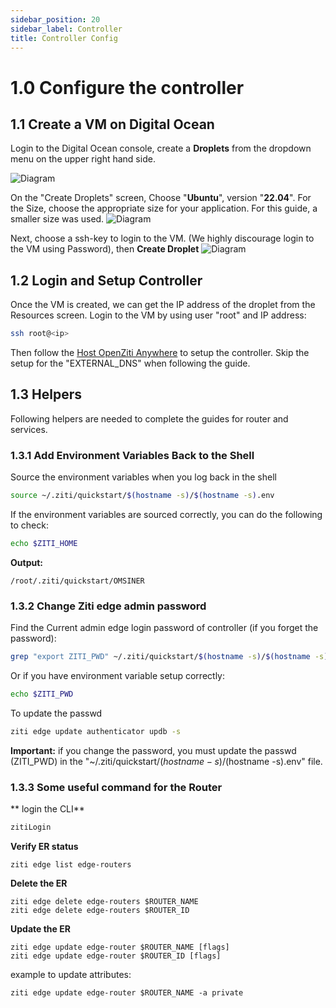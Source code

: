 ```yaml
---
sidebar_position: 20
sidebar_label: Controller
title: Controller Config 
---
```


# 1.0 Configure the controller
## 1.1 Create a VM on Digital Ocean
Login to the Digital Ocean console, create a **Droplets** from the dropdown menu on the upper right hand side.

![Diagram](/img/digital_ocean/Create1.jpg)

On the "Create Droplets" screen, Choose "**Ubuntu**", version "**22.04**". For the Size, choose the appropriate size for your application.  For this guide, a smaller size was used. 
![Diagram](/img/digital_ocean/Create2.jpg)

Next, choose a ssh-key to login to the VM. (We highly discourage login to the VM using Password), then **Create Droplet**
![Diagram](/img/digital_ocean/Create3.jpg)

## 1.2 Login and Setup Controller
Once the VM is created, we can get the IP address of the droplet from the Resources screen. Login to the VM by using user "root" and IP address:
```bash
ssh root@<ip>
```

Then follow the [Host OpenZiti Anywhere](/docs/learn/quickstarts/network/hosted/) to setup the controller. Skip the setup for the "EXTERNAL_DNS" when following the guide.

## 1.3 Helpers

Following helpers are needed to complete the guides for router and services.

### 1.3.1 Add Environment Variables Back to the Shell
Source the environment variables when you log back in the shell
```bash
source ~/.ziti/quickstart/$(hostname -s)/$(hostname -s).env
```

If the environment variables are sourced correctly, you can do the following to check:
```bash
echo $ZITI_HOME
```
**Output:**
```
/root/.ziti/quickstart/OMSINER
```
 
### 1.3.2 Change Ziti edge admin password
Find the Current admin edge login password of controller (if you forget the password):
```bash
grep "export ZITI_PWD" ~/.ziti/quickstart/$(hostname -s)/$(hostname -s).env
```
Or if you have environment variable setup correctly:
```bash
echo $ZITI_PWD
```
To update the passwd
```bash
ziti edge update authenticator updb -s
```
**Important:** if you change the password, you must update the passwd (ZITI_PWD) in the "~/.ziti/quickstart/$(hostname -s)/$(hostname -s).env" file. 

### 1.3.3 Some useful command for the Router
** login the CLI**
```bash
zitiLogin
```

**Verify ER status**
```
ziti edge list edge-routers
```

**Delete the ER**
```
ziti edge delete edge-routers $ROUTER_NAME
ziti edge delete edge-routers $ROUTER_ID
```

**Update the ER**
```
ziti edge update edge-router $ROUTER_NAME [flags]
ziti edge update edge-router $ROUTER_ID [flags]
```
example to update attributes: 
```
ziti edge update edge-router $ROUTER_NAME -a private
```
